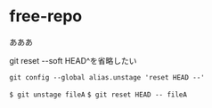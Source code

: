 # free-repo
あああ


git reset --soft HEAD^を省略したい


`git config --global alias.unstage 'reset HEAD --'`


`$ git unstage fileA`
`$ git reset HEAD -- fileA`